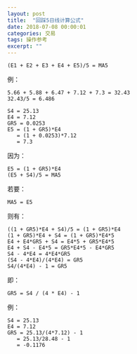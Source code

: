 ```yaml
---
layout: post
title:  "回踩5日线计算公式"
date: 2018-07-08 00:00:01
categories: 交易
tags: 操作参考
excerpt: ""
---
```


```
(E1 + E2 + E3 + E4 + E5)/5 = MA5
```

例：
```
5.66 + 5.88 + 6.47 + 7.12 + 7.3 = 32.43
32.43/5 = 6.486

S4 = 25.13
E4 = 7.12
GR5 = 0.0253
E5 = (1 + GR5)*E4
   = (1 + 0.0253)*7.12
   = 7.3
```

因为：
```
E5 = (1 + GR5)*E4
(E5 + S4)/5 = MA5
```
若要：
```
MA5 = E5
```

则有：
```
((1 + GR5)*E4 + S4)/5 = (1 + GR5)*E4
(1 + GR5)*E4 + S4 = (1 + GR5)*E4*5
E4 + E4*GR5 + S4 = E4*5 + GR5*E4*5
E4 + S4 - E4*5 = GR5*E4*5 - E4*GR5
S4 - 4*E4 = 4*E4*GR5
(S4 - 4*E4)/(4*E4) = GR5
S4/(4*E4) - 1 = GR5
```

即：
```
GR5 = S4 / (4 * E4) - 1
```

例：
```
S4 = 25.13
E4 = 7.12
GR5 = 25.13/(4*7.12) - 1
   = 25.13/28.48 - 1
   = -0.1176
```
















































